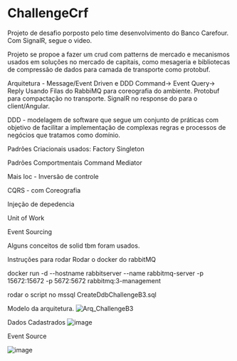 # ChallengeCrf
Projeto de desafio porposto pelo time desenvolvimento do Banco Carefour.
Com SignalR, segue o  video.

Projeto se propoe a fazer um crud com patterns de mercado e mecanismos usados em soluções no mercado de capitais, 
como mesageria e bibliotecas de compressão de dados para camada de transporte como protobuf.

Arquitetura - Message/Event Driven e DDD
Command-> Event
Query-> Reply
Usando  Filas do RabbiMQ para coreografia do ambiente.
Protobuf para compactação no transporte.
SignalR no response do para o client/Angular.

DDD - modelagem de software que segue um conjunto de práticas com 
objetivo de facilitar a implementação de complexas regras e processos de negócios que tratamos como domínio.

Padrões Criacionais usados:
Factory
Singleton

Padrões Comportmentais
Command
Mediator 

Mais
Ioc - Inversão de controle

CQRS - com Coreografia

Injeção de depedencia

Unit of Work

Event Sourcing

Alguns conceitos de solid tbm foram usados.

Instruções para rodar
Rodar o docker do rabbitMQ

docker run -d --hostname rabbitserver --name rabbitmq-server -p 15672:15672 -p 5672:5672 rabbitmq:3-management

rodar o script no mssql
CreateDdbChallengeB3.sql

Modelo da arquitetura.
![Arq_ChallengeB3](https://github.com/bvarandas/ChallengeB3/assets/13907905/3f5e852c-e0f7-4f5d-a46d-289813343551)

Dados Cadastrados
![image](https://github.com/bvarandas/ChallengeB3/assets/13907905/a59d4ac7-1746-4cf3-9f0b-198cc4578028)

Event Source

![image](https://github.com/bvarandas/ChallengeB3/assets/13907905/59c39874-8d82-46e5-a75c-a8a718203fcc)




